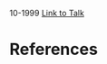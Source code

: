 

10-1999
[Link to Talk](https://www.churchofjesuschrist.org/study/general-conference/1999/10/priesthood-session?lang=eng)



# References
